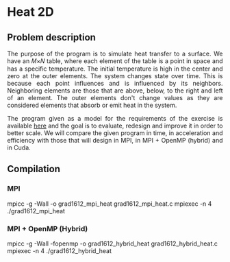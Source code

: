 # Heat 2D

## Problem description
<p align="justify">The purpose of the program is to simulate heat transfer to a surface. We have an 𝑀×𝑁 table, where each element of the table is a point in space and has a specific temperature. The initial temperature is high in the center and zero at the outer elements. The system changes state over time. This is because each point influences and is influenced by its neighbors. Neighboring elements are those that are above, below, to the right and left of an element. The outer elements don't change values as they are considered elements that absorb or emit heat in the system.</p>
<p align="justify">The program given as a model for the requirements of the exercise is available <a href="https://github.com/patschris/Heat2D/blob/master/mpi_heat2Dn.c">here</a> and the goal is to evaluate, redesign and improve it in order to better scale. We will compare the given program in time, in acceleration and efficiency with those that will design in MPI, in MPI + OpenMP (hybrid) and in Cuda.</p>
  
## Compilation

### MPI
mpicc -g -Wall -o grad1612_mpi_heat grad1612_mpi_heat.c
mpiexec -n 4 ./grad1612_mpi_heat

### MPI + OpenMP (Hybrid)
mpicc -g -Wall -fopenmp -o grad1612_hybrid_heat grad1612_hybrid_heat.c
mpiexec -n 4 ./grad1612_hybrid_heat

